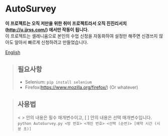 # AutoSurvey
**이 프로젝트는 오직 저만을 위한 취미 프로젝트라서 오직 진진리서치 (http://u.jjrss.com/) 에서만 작동이 됩니다.**  
이 프로젝트는 셀레니움으로 본인의 수업 신청을 자동화하여 설정만 해주면 신경쓰지 않아도 알아서 빠르게 신청하려고 만들었습니다. 

[English](README.md)

>## 필요사항
>* Selenium: ```pip install selenium``` <br>
>* Firefox(https://www.mozilla.org/firefox/) (Or whatever)

>## 사용법
> < > 안의 내용은 필수 매개변수이고, [ ] 안의 내용은 선택 매개변수입니다.  
>```python AutoSurvey.py <방 번호> <개인 번호> <선택 (순번)> [예약 시간 (시 분 초)]```